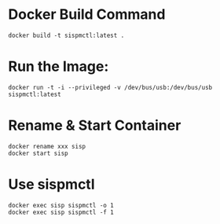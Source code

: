 # Docker Build Command
```
docker build -t sispmctl:latest .
```

# Run the Image:

```
docker run -t -i --privileged -v /dev/bus/usb:/dev/bus/usb sispmctl:latest
```

# Rename & Start Container
```
docker rename xxx sisp
docker start sisp
```

# Use sispmctl
```
docker exec sisp sispmctl -o 1
docker exec sisp sispmctl -f 1
```